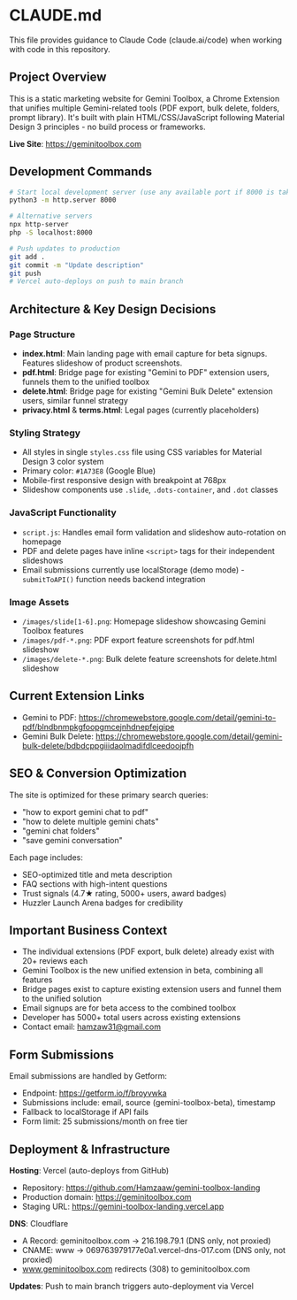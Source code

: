 # CLAUDE.md

This file provides guidance to Claude Code (claude.ai/code) when working with code in this repository.

## Project Overview

This is a static marketing website for Gemini Toolbox, a Chrome Extension that unifies multiple Gemini-related tools (PDF export, bulk delete, folders, prompt library). It's built with plain HTML/CSS/JavaScript following Material Design 3 principles - no build process or frameworks.

**Live Site**: https://geminitoolbox.com

## Development Commands

```bash
# Start local development server (use any available port if 8000 is taken)
python3 -m http.server 8000

# Alternative servers
npx http-server
php -S localhost:8000

# Push updates to production
git add .
git commit -m "Update description"
git push
# Vercel auto-deploys on push to main branch
```

## Architecture & Key Design Decisions

### Page Structure
- **index.html**: Main landing page with email capture for beta signups. Features slideshow of product screenshots.
- **pdf.html**: Bridge page for existing "Gemini to PDF" extension users, funnels them to the unified toolbox
- **delete.html**: Bridge page for existing "Gemini Bulk Delete" extension users, similar funnel strategy
- **privacy.html** & **terms.html**: Legal pages (currently placeholders)

### Styling Strategy
- All styles in single `styles.css` file using CSS variables for Material Design 3 color system
- Primary color: `#1A73E8` (Google Blue)
- Mobile-first responsive design with breakpoint at 768px
- Slideshow components use `.slide`, `.dots-container`, and `.dot` classes

### JavaScript Functionality
- `script.js`: Handles email form validation and slideshow auto-rotation on homepage
- PDF and delete pages have inline `<script>` tags for their independent slideshows
- Email submissions currently use localStorage (demo mode) - `submitToAPI()` function needs backend integration

### Image Assets
- `/images/slide[1-6].png`: Homepage slideshow showcasing Gemini Toolbox features
- `/images/pdf-*.png`: PDF export feature screenshots for pdf.html slideshow
- `/images/delete-*.png`: Bulk delete feature screenshots for delete.html slideshow

## Current Extension Links

- Gemini to PDF: https://chromewebstore.google.com/detail/gemini-to-pdf/blndbnmpkgfoopgmcejnhdnepfejgipe
- Gemini Bulk Delete: https://chromewebstore.google.com/detail/gemini-bulk-delete/bdbdcppgiiidaolmadifdlceedoojpfh

## SEO & Conversion Optimization

The site is optimized for these primary search queries:
- "how to export gemini chat to pdf"
- "how to delete multiple gemini chats"
- "gemini chat folders"
- "save gemini conversation"

Each page includes:
- SEO-optimized title and meta description
- FAQ sections with high-intent questions
- Trust signals (4.7★ rating, 5000+ users, award badges)
- Huzzler Launch Arena badges for credibility

## Important Business Context

- The individual extensions (PDF export, bulk delete) already exist with 20+ reviews each
- Gemini Toolbox is the new unified extension in beta, combining all features
- Bridge pages exist to capture existing extension users and funnel them to the unified solution
- Email signups are for beta access to the combined toolbox
- Developer has 5000+ total users across existing extensions
- Contact email: hamzaw31@gmail.com

## Form Submissions

Email submissions are handled by Getform:
- Endpoint: https://getform.io/f/broyvwka
- Submissions include: email, source (gemini-toolbox-beta), timestamp
- Fallback to localStorage if API fails
- Form limit: 25 submissions/month on free tier

## Deployment & Infrastructure

**Hosting**: Vercel (auto-deploys from GitHub)
- Repository: https://github.com/Hamzaaw/gemini-toolbox-landing
- Production domain: https://geminitoolbox.com
- Staging URL: https://gemini-toolbox-landing.vercel.app

**DNS**: Cloudflare
- A Record: geminitoolbox.com → 216.198.79.1 (DNS only, not proxied)
- CNAME: www → 069763979177e0a1.vercel-dns-017.com (DNS only, not proxied)
- www.geminitoolbox.com redirects (308) to geminitoolbox.com

**Updates**: Push to main branch triggers auto-deployment via Vercel